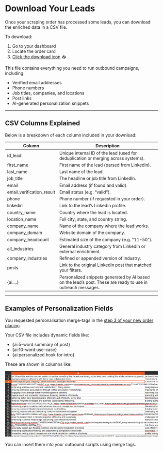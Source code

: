 # Download Your Leads

Once your scraping order has processed some leads, you can download the enriched data in a CSV file.

To download:

1. Go to your dashboard
2. Locate the order card
3. [Click the download icon](../scraping/check-your-orders.md#download-your-leads) 📥

This file contains everything you need to run outbound campaigns, including:

- Verified email addresses
- Phone numbers
- Job titles, companies, and locations
- Post links
- AI-generated personalization snippets

---

## CSV Columns Explained

Below is a breakdown of each column included in your download:

| Column                | Description |
|----------------------|-------------|
| id_lead              | Unique internal ID of the lead (used for deduplication or merging across systems). |
| first_name           | First name of the lead (parsed from LinkedIn). |
| last_name            | Last name of the lead. |
| job_title            | The headline or job title from LinkedIn. |
| email                | Email address (if found and valid). |
| email_verification_result | Email status (e.g. “valid”). |
| phone                | Phone number (if requested in your order). |
| linkedin             | Link to the lead’s LinkedIn profile. |
| country_name         | Country where the lead is located. |
| location_name        | Full city, state, and country string. |
| company_name         | Name of the company where the lead works. |
| company_domain       | Website domain of the company. |
| company_headcount    | Estimated size of the company (e.g. “11-50”). |
| all_industries       | General industry category from LinkedIn or external enrichment. |
| company_industries   | Refined or appended version of industry. |
| posts                | Link to the original LinkedIn post that matched your filters. |
| {ai:...}             | Personalized snippets generated by AI based on the lead’s post. These are ready to use in outreach messages. |

---

## Examples of Personalization Fields

You requested personalisation merge-tags in the [step 3 of your new order placing](./placing-a-scraping-order.md#step-3--generate-a-personalized-script).

Your CSV file includes dynamic fields like:

- {ai:5-word summary of post}
- {ai:10-word use-case}
- {ai:personalized hook for intro}

These are shown in columns like:

![AI Fields Example](../assets/personalisation-05.png)

You can insert them into your outbound scripts using merge tags.

